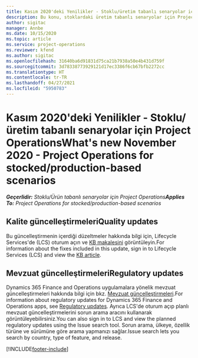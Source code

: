 ```yaml
---
title: Kasım 2020'deki Yenilikler - Stoklu/üretim tabanlı senaryolar için Project Operations
description: Bu konu, stoklardaki üretim tabanlı senaryolar için Project Operations'ın Kasım 2020'de bulunan kaliteli güncelleştirmelerle ilgili bilgi sağlar.
author: sigitac
manager: Annbe
ms.date: 10/15/2020
ms.topic: article
ms.service: project-operations
ms.reviewer: kfend
ms.author: sigitac
ms.openlocfilehash: 31640ba6d91831d75ca21b7938a50e4b431d759f
ms.sourcegitcommit: 3d78338773929121d17ec3386f6cb67bfb2272cc
ms.translationtype: HT
ms.contentlocale: tr-TR
ms.lasthandoff: 04/27/2021
ms.locfileid: "5950783"
---
```

# <a name="whats-new-november-2020---project-operations-for-stockedproduction-based-scenarios"></a><span data-ttu-id="47a6c-103">Kasım 2020'deki Yenilikler - Stoklu/üretim tabanlı senaryolar için Project Operations</span><span class="sxs-lookup"><span data-stu-id="47a6c-103">What's new November 2020 - Project Operations for stocked/production-based scenarios</span></span>

<span data-ttu-id="47a6c-104">_**Geçerlidir:** Stoklu/Ürün tabanlı senaryolar için Project Operations_</span><span class="sxs-lookup"><span data-stu-id="47a6c-104">_**Applies To:** Project Operations for stocked/production-based scenarios_</span></span>

## <a name="quality-updates"></a><span data-ttu-id="47a6c-105">Kalite güncelleştirmeleri</span><span class="sxs-lookup"><span data-stu-id="47a6c-105">Quality updates</span></span>

<span data-ttu-id="47a6c-106">Bu güncelleştirmenin içerdiği düzeltmeler hakkında bilgi için, Lifecycle Services'de (LCS) oturum açın ve [KB makalesini](https://fix.lcs.dynamics.com/Issue/Details?bugId=488609&amp;dbType=3&amp;qc=8251e8e1d5e2386de850599926c1adc3fec8e2ba25308036d22cdfe0a1c28fc7) görüntüleyin.</span><span class="sxs-lookup"><span data-stu-id="47a6c-106">For information about the fixes included in this update, sign in to Lifecycle Services (LCS) and view the [KB article](https://fix.lcs.dynamics.com/Issue/Details?bugId=488609&amp;dbType=3&amp;qc=8251e8e1d5e2386de850599926c1adc3fec8e2ba25308036d22cdfe0a1c28fc7).</span></span>

## <a name="regulatory-updates"></a><span data-ttu-id="47a6c-107">Mevzuat güncelleştirmeleri</span><span class="sxs-lookup"><span data-stu-id="47a6c-107">Regulatory updates</span></span>

<span data-ttu-id="47a6c-108">Dynamics 365 Finance and Operations uygulamalara yönelik mevzuat güncelleştirmeleri hakkında bilgi için bkz. [Mevzuat güncelleştirmeleri](/dynamics365/finance/localizations/regulatory-updates).</span><span class="sxs-lookup"><span data-stu-id="47a6c-108">For information about regulatory updates for Dynamics 365 Finance and Operations apps, see [Regulatory updates](/dynamics365/finance/localizations/regulatory-updates).</span></span> <span data-ttu-id="47a6c-109">Ayrıca LCS'de oturum açıp planlı mevzuat güncelleştirmelerini sorun arama aracını kullanarak görüntüleyebilirsiniz.</span><span class="sxs-lookup"><span data-stu-id="47a6c-109">You can also sign in to LCS and view the planned regulatory updates using the Issue search tool.</span></span> <span data-ttu-id="47a6c-110">Sorun arama, ülkeye, özellik türüne ve sürümüne göre arama yapmanızı sağlar.</span><span class="sxs-lookup"><span data-stu-id="47a6c-110">Issue search lets you search by country, type of feature, and release.</span></span>


[!INCLUDE[footer-include](../../includes/footer-banner.md)]